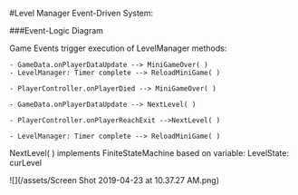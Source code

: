 #Level Manager Event-Driven System: 

###Event-Logic Diagram

Game Events trigger execution of LevelManager methods: 
   
    - GameData.onPlayerDataUpdate --> MiniGameOver( )
    - LevelManager: Timer complete --> ReloadMiniGame( ) 
    
    - PlayerController.onPlayerDied --> MiniGameOver( )
    
    - GameData.onPlayerDataUpdate --> NextLevel( ) 
    
    - PlayerController.onPlayerReachExit -->NextLevel( )
    
    - LevelManager: Timer complete --> ReloadMiniGame( ) 
   

NextLevel( ) implements FiniteStateMachine based on variable: LevelState:  curLevel

![](/assets/Screen Shot 2019-04-23 at 10.37.27 AM.png)